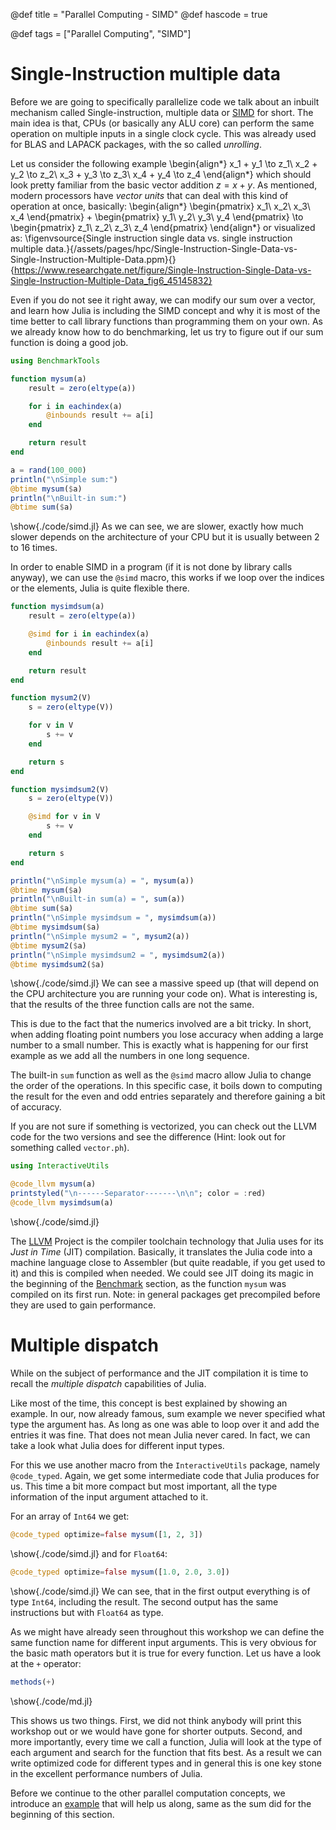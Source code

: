 @def title = "Parallel Computing - SIMD"
@def hascode = true

@def tags = ["Parallel Computing", "SIMD"]

# Single-Instruction multiple data

Before we are going to specifically parallelize code we talk about an inbuilt mechanism called Single-instruction, multiple data or [SIMD](https://docs.julialang.org/en/v1/base/simd-types/) for short. The main idea is that, CPUs (or basically any ALU core) can perform the same operation on multiple inputs in a single clock cycle. This was already used for BLAS and LAPACK packages, with the so called *unrolling*.

Let us consider the following example
\begin{align*}
x_1 + y_1 \to z_1\\
x_2 + y_2 \to z_2\\
x_3 + y_3 \to z_3\\
x_4 + y_4 \to z_4
\end{align*}
which should look pretty familiar from the basic vector addition $z = x + y$. As mentioned, modern processors have *vector units* that can deal with this kind of operation at once, basically:
\begin{align*}
\begin{pmatrix}
x_1\\
x_2\\
x_3\\
x_4
\end{pmatrix}
+
\begin{pmatrix}
y_1\\
y_2\\
y_3\\
y_4
\end{pmatrix}
\to
\begin{pmatrix}
z_1\\
z_2\\
z_3\\
z_4
\end{pmatrix}
\end{align*}
or visualized as:
\figenvsource{Single instruction single data vs. single instruction multiple data.}{/assets/pages/hpc/Single-Instruction-Single-Data-vs-Single-Instruction-Multiple-Data.ppm}{}{https://www.researchgate.net/figure/Single-Instruction-Single-Data-vs-Single-Instruction-Multiple-Data_fig6_45145832}

Even if you do not see it right away, we can modify our sum over a vector, and learn how Julia is including the SIMD concept and why it is most of the time better to call library functions than programming them on your own. As we already know how to do benchmarking, let us try to figure out if our sum function is doing a good job.
```julia:./code/simd.jl
using BenchmarkTools

function mysum(a)
    result = zero(eltype(a))

    for i in eachindex(a)
        @inbounds result += a[i]
    end

    return result
end

a = rand(100_000)
println("\nSimple sum:")
@btime mysum($a)
println("\nBuilt-in sum:")
@btime sum($a)
```
\show{./code/simd.jl}
As we can see, we are slower, exactly how much slower depends on the architecture of your CPU but it is usually between 2 to 16 times. 

In order to enable SIMD in a program (if it is not done by library calls anyway), we can use the `@simd` macro, this works if we loop over the indices or the elements, Julia is quite flexible there. 
```julia:./code/simd.jl
function mysimdsum(a)
    result = zero(eltype(a))

    @simd for i in eachindex(a)
        @inbounds result += a[i]
    end

    return result
end

function mysum2(V)
    s = zero(eltype(V))

    for v in V
        s += v
    end

    return s
end

function mysimdsum2(V)
    s = zero(eltype(V))

    @simd for v in V
        s += v
    end

    return s
end

println("\nSimple mysum(a) = ", mysum(a))
@btime mysum($a)
println("\nBuilt-in sum(a) = ", sum(a))
@btime sum($a)
println("\nSimple mysimdsum = ", mysimdsum(a))
@btime mysimdsum($a)
println("\nSimple mysum2 = ", mysum2(a))
@btime mysum2($a)
println("\nSimple mysimdsum2 = ", mysimdsum2(a))
@btime mysimdsum2($a)
```
\show{./code/simd.jl}
We can see a massive speed up (that will depend on the CPU architecture you are running your code on). What is interesting is, that the results of the three function calls are not the same. 

This is due to the fact that the numerics involved are a bit tricky. 
In short, when adding floating point numbers you lose accuracy when adding a large number to a small number. 
This is exactly what is happening for our first example as we add all the numbers in one long sequence. 

The built-in `sum` function as well as the `@simd` macro allow Julia to change the order of the operations. In this specific case, it boils down to computing the result for the even and odd entries separately and therefore gaining a bit of accuracy.

If you are not sure if something is vectorized, you can check out the LLVM code for the two versions and see the difference (Hint: look out for something called `vector.ph`).
```julia:./code/simd.jl
using InteractiveUtils

@code_llvm mysum(a)
printstyled("\n------Separator-------\n\n"; color = :red)
@code_llvm mysimdsum(a)
```
\show{./code/simd.jl}

The [LLVM](https://llvm.org/) Project is the compiler toolchain technology that Julia uses for its *Just in Time* (JIT) compilation. Basically, it translates the Julia code into a machine language close to Assembler (but quite readable, if you get used to it) and this is compiled when needed. We could see JIT doing its magic in the beginning of the [Benchmark](#how-to-measure-performance-in-julia) section, as the function `mysum` was compiled on its first run. Note: in general packages get precompiled before they are used to gain performance.

# Multiple dispatch
While on the subject of performance and the JIT compilation it is time to recall the *multiple dispatch* capabilities of Julia. 

Like most of the time, this concept is best explained by showing an example. In our, now already famous, sum example we never specified what type the argument has. As long as one was able to loop over it and add the entries it was fine. That does not mean Julia never cared. In fact, we can take a look what Julia does for different input types.

For this we use another macro from the `InteractiveUtils` package, namely `@code_typed`. Again, we get some intermediate code that Julia produces for us. This time a bit more compact but most important, all the type information of the input argument attached to it. 

For an array of `Int64` we get:
```julia:./code/simd.jl
@code_typed optimize=false mysum([1, 2, 3])
```
\show{./code/simd.jl}
and for `Float64`:
```julia:./code/simd.jl
@code_typed optimize=false mysum([1.0, 2.0, 3.0])
```
\show{./code/simd.jl}
We can see, that in the first output everything is of type `Int64`, including the result. The second output has the same instructions but with `Float64` as type. 

As we might have already seen throughout this workshop we can define the same function name for different input arguments. This is very obvious for the basic math operators but it is true for every function. Let us have a look at the `+` operator:
```julia:./code/md.jl
methods(+)
```
\show{./code/md.jl}

This shows us two things. First, we did not think anybody will print this workshop out or we would have gone for shorter outputs. Second, and more importantly, every time we call a function, Julia will look at the type of each argument and search for the function that fits best. As a result we can write optimized code for different types and in general this is one key stone in the excellent performance numbers of Julia. 

Before we continue to the other parallel computation concepts, we introduce an [example](pi) that will help us along, same as the sum did for the beginning of this section. 
